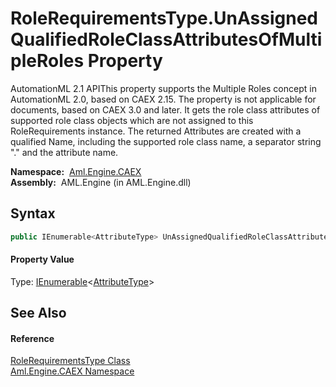 RoleRequirementsType.UnAssignedQualifiedRoleClassAttributesOfMultipleRoles Property
===================================================================================
AutomationML 2.1 APIThis property supports the Multiple Roles concept in AutomationML 2.0, based on CAEX 2.15. The property is not applicable for documents, based on CAEX 3.0 and later. It gets the role class attributes of supported role class objects which are not assigned to this RoleRequirements instance. The returned Attributes are created with a qualified Name, including the supported role class name, a separator string "." and the attribute name.

  **Namespace:**  [Aml.Engine.CAEX][1]  
  **Assembly:**  AML.Engine (in AML.Engine.dll)

Syntax
------

```csharp
public IEnumerable<AttributeType> UnAssignedQualifiedRoleClassAttributesOfMultipleRoles { get; }
```

#### Property Value
Type: [IEnumerable][2]&lt;[AttributeType][3]>

See Also
--------

#### Reference
[RoleRequirementsType Class][4]  
[Aml.Engine.CAEX Namespace][1]  

[1]: ../README.md
[2]: https://docs.microsoft.com/dotnet/api/system.collections.generic.ienumerable-1
[3]: ../AttributeType/README.md
[4]: README.md
[5]: https://www.automationml.org
[6]: ../../icons/logoShade.png